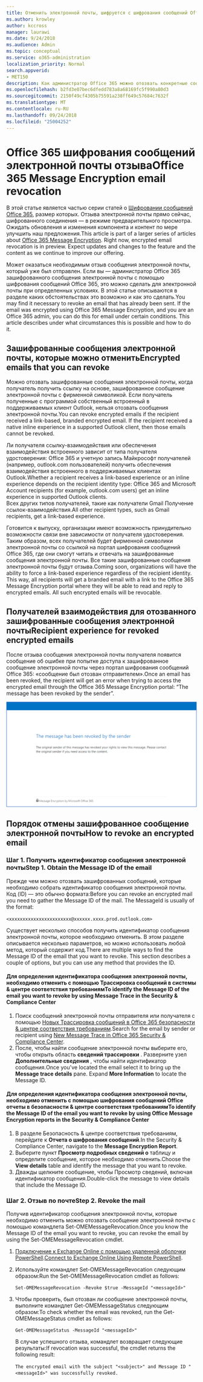 ```yaml
---
title: Отменить электронной почты, шифруется с шифрования сообщений Office 365
ms.author: krowley
author: kccross
manager: laurawi
ms.date: 9/24/2018
ms.audience: Admin
ms.topic: conceptual
ms.service: o365-administration
localization_priority: Normal
search.appverid:
- MET150
description: Как администратор Office 365 можно отозвать конкретные сообщения, зашифрованные с помощью шифрования сообщений Office 365.
ms.openlocfilehash: b2fd3e07bec6dfedd783a8a68169fc5f990a80d3
ms.sourcegitcommit: 2150f49cf4305b75591a238ff649c57684c7632f
ms.translationtype: MT
ms.contentlocale: ru-RU
ms.lasthandoff: 09/24/2018
ms.locfileid: "25004252"
---
```

# <a name="office-365-message-encryption-email-revocation"></a><span data-ttu-id="a6360-103">Office 365 шифрования сообщений электронной почты отзыва</span><span class="sxs-lookup"><span data-stu-id="a6360-103">Office 365 Message Encryption email revocation</span></span>

<span data-ttu-id="a6360-p101">В этой статье является частью серии статей о [Шифровании сообщений Office 365](ome.md), размер которых. Отзыва электронной почты прямо сейчас, шифрованного соединения — в режиме предварительного просмотра. Ожидать обновления и изменения компонента и контент по мере улучшить наш предложения.</span><span class="sxs-lookup"><span data-stu-id="a6360-p101">This article is part of a larger series of articles about [Office 365 Message Encryption](ome.md). Right now, encrypted email revocation is in preview. Expect updates and changes to the feature and the content as we continue to improve our offering.</span></span>

<span data-ttu-id="a6360-p102">Может оказаться необходимым отзыв сообщения электронной почты, который уже был отправлен. Если вы — администратор Office 365 зашифрованного сообщения электронной почты с помощью шифрования сообщений Office 365, это можно сделать для электронной почты при определенных условиях. В этой статье описываются в разделе каких обстоятельствах это возможно и как это сделать.</span><span class="sxs-lookup"><span data-stu-id="a6360-p102">You may find it necessary to revoke an email that has already been sent. If the email was encrypted using Office 365 Message Encryption, and you are an Office 365 admin, you can do this for email under certain conditions. This article describes under what circumstances this is possible and how to do it.</span></span>
  
## <a name="encrypted-emails-that-you-can-revoke"></a><span data-ttu-id="a6360-110">Зашифрованные сообщения электронной почты, которые можно отменить</span><span class="sxs-lookup"><span data-stu-id="a6360-110">Encrypted emails that you can revoke</span></span>
<span data-ttu-id="a6360-p103">Можно отозвать зашифрованные сообщения электронной почты, когда получатель получить ссылку на основе, зашифрованное сообщение электронной почты с фирменной символикой. Если получатель полученные с программой собственный встроенный в поддерживаемых клиент Outlook, нельзя отозвать сообщения электронной почты.</span><span class="sxs-lookup"><span data-stu-id="a6360-p103">You can revoke encrypted emails if the recipient received a link-based, branded encrypted email. If the recipient received a native inline experience in a supported Outlook client, then those emails cannot be revoked.</span></span>

<span data-ttu-id="a6360-113">Ли получателя ссылку-взаимодействия или обеспечения взаимодействия встроенного зависит от типа получателя удостоверения: Office 365 и учетную запись Майкрософт получателей (например, outlook.com пользователей) получить обеспечения взаимодействия встроенного в поддерживаемых клиентах Outlook.</span><span class="sxs-lookup"><span data-stu-id="a6360-113">Whether a recipient receives a link-based experience or an inline experience depends on the recipient identity type: Office 365 and Microsoft Account recipients (for example, outlook.com users) get an inline experience in supported Outlook clients.</span></span>  
<span data-ttu-id="a6360-114">Всех других типов получателей, такие как получатели Gmail Получение ссылок-взаимодействия.</span><span class="sxs-lookup"><span data-stu-id="a6360-114">All other recipient types, such as Gmail recipients, get a link-based experience.</span></span> 

<span data-ttu-id="a6360-p104">Готовится к выпуску, организации имеют возможность принудительно возможности связи вне зависимости от получателя удостоверения. Таким образом, всех получателей будет фирменной символики электронной почты со ссылкой на портал шифрования сообщений Office 365, где они смогут читать и отвечать на зашифрованные сообщения электронной почты. Все такие зашифрованные сообщения электронной почты будут отзыва.</span><span class="sxs-lookup"><span data-stu-id="a6360-p104">Coming soon, organizations will have the ability to force a link-based experience regardless of the recipient identity. This way, all recipients will get a branded email with a link to the Office 365 Message Encryption portal where they will be able to read and reply to encrypted emails. All such encrypted emails will be revocable.</span></span> 
  
## <a name="recipient-experience-for-revoked-encrypted-emails"></a><span data-ttu-id="a6360-118">Получателей взаимодействия для отозванного зашифрованные сообщения электронной почты</span><span class="sxs-lookup"><span data-stu-id="a6360-118">Recipient experience for revoked encrypted emails</span></span>

<span data-ttu-id="a6360-119">После отзыва сообщения электронной почты получателя появится сообщение об ошибке при попытке доступа к зашифрованное сообщение электронной почты через портал шифрования сообщений Office 365: «сообщение был отозван отправителем».</span><span class="sxs-lookup"><span data-stu-id="a6360-119">Once an email has been revoked, the recipient will get an error when trying to access the encrypted email through the Office 365 Message Encryption portal: “The message has been revoked by the sender”.</span></span>

![Снимок экрана, показывающий отозванного зашифрованное сообщение электронной почты.](media/revoked-encrypted-email.png)
    
## <a name="how-to-revoke-an-encrypted-email"></a><span data-ttu-id="a6360-121">Порядок отмены зашифрованное сообщение электронной почты</span><span class="sxs-lookup"><span data-stu-id="a6360-121">How to revoke an encrypted email</span></span>

### <a name="step-1-obtain-the-message-id-of-the-email"></a><span data-ttu-id="a6360-p105">Шаг 1. Получить идентификатор сообщения электронной почты</span><span class="sxs-lookup"><span data-stu-id="a6360-p105">Step 1. Obtain the Message ID of the email</span></span>

<span data-ttu-id="a6360-p106">Прежде чем можно отозвать зашифрованных сообщений, которые необходимо собрать идентификатор сообщения электронной почты. Код (ID) — это обычно формата:</span><span class="sxs-lookup"><span data-stu-id="a6360-p106">Before you can revoke an encrypted mail you need to gather the Message ID of the mail. The MessageId is usually of the format:</span></span>

`<xxxxxxxxxxxxxxxxxxxxxxx@xxxxxx.xxxx.prod.outlook.com>`  

<span data-ttu-id="a6360-p107">Существует несколько способов получить идентификатор сообщения электронной почты, которое необходимо отменить. В этом разделе описывается несколько параметров, но можно использовать любой метод, который содержит код.</span><span class="sxs-lookup"><span data-stu-id="a6360-p107">There are multiple ways to find the Message ID of the email that you want to revoke. This section describes a couple of options, but you can use any method that provides the ID.</span></span>

  #### <a name="to-identify-the-message-id-of-the-email-you-want-to-revoke-by-using-message-trace-in-the-security-amp-compliance-center"></a><span data-ttu-id="a6360-128">Для определения идентификатора сообщения электронной почты, необходимо отменить с помощью Трассировка сообщений в системы &amp; центре соответствия требованиям</span><span class="sxs-lookup"><span data-stu-id="a6360-128">To identify the Message ID of the email you want to revoke by using Message Trace in the Security &amp; Compliance Center</span></span>

1. <span data-ttu-id="a6360-129">Поиск сообщений электронной почты отправителя или получателя с помощью [Новых Трассировка сообщений в Office 365 безопасности & центре соответствия требованиям](https://blogs.technet.microsoft.com/exchange/2018/05/02/new-message-trace-in-office-365-security-compliance-center/).</span><span class="sxs-lookup"><span data-stu-id="a6360-129">Search for the email by sender or recipient using [New Message Trace in Office 365 Security & Compliance Center](https://blogs.technet.microsoft.com/exchange/2018/05/02/new-message-trace-in-office-365-security-compliance-center/).</span></span>
2. <span data-ttu-id="a6360-p108">После, чтобы найти сообщение электронной почты выберите его, чтобы открыть область **сведений трассировки** . Разверните узел **Дополнительные сведения** , чтобы найти идентификатор сообщения.</span><span class="sxs-lookup"><span data-stu-id="a6360-p108">Once you've located the email select it to bring up the **Message trace details** pane. Expand **More Information** to locate the Message ID.</span></span>

  #### <a name="to-identify-the-message-id-of-the-email-you-want-to-revoke-by-using-office-message-encryption-reports-in-the-security-amp-compliance-center"></a><span data-ttu-id="a6360-132">Для определения идентификатора сообщения электронной почты, необходимо отменить с помощью шифрования сообщений Office отчеты в безопасности &amp; центре соответствия требованиям</span><span class="sxs-lookup"><span data-stu-id="a6360-132">To identify the Message ID of the email you want to revoke by using Office Message Encryption reports in the Security &amp; Compliance Center</span></span>
1. <span data-ttu-id="a6360-133">В разделе Безопасность &amp; центре соответствия требованиям, перейдите к **Отчета о шифрования сообщений**.</span><span class="sxs-lookup"><span data-stu-id="a6360-133">In the Security &amp; Compliance Center, navigate to the **Message Encryption Report**.</span></span>
2. <span data-ttu-id="a6360-134">Выберите пункт **Просмотр подробных сведений о** таблицу и определите сообщение, которое необходимо отменить.</span><span class="sxs-lookup"><span data-stu-id="a6360-134">Choose the **View details** table and identify the message that you want to revoke.</span></span> 
3. <span data-ttu-id="a6360-135">Дважды щелкните сообщение, чтобы Просмотр сведений, включая идентификатор сообщения.</span><span class="sxs-lookup"><span data-stu-id="a6360-135">Double-click the message to view details that include the Message ID.</span></span> 

### <a name="step-2-revoke-the-mail"></a><span data-ttu-id="a6360-p109">Шаг 2. Отзыв по почте</span><span class="sxs-lookup"><span data-stu-id="a6360-p109">Step 2. Revoke the mail</span></span>  

<span data-ttu-id="a6360-138">Получив идентификатор сообщения электронной почты, которые необходимо отменить можно отозвать сообщение электронной почты с помощью командлета Set-OMEMessageRevocation.</span><span class="sxs-lookup"><span data-stu-id="a6360-138">Once you know the Message ID of the email you want to revoke, you can revoke the email by using the Set-OMEMessageRevocation cmdlet.</span></span> 

1. <span data-ttu-id="a6360-139">[Подключение к Exchange Online с помощью удаленной оболочки PowerShell](http://technet.microsoft.com/library/jj984289%28v=exchg.150%29.aspx).</span><span class="sxs-lookup"><span data-stu-id="a6360-139">[Connect to Exchange Online Using Remote PowerShell](http://technet.microsoft.com/library/jj984289%28v=exchg.150%29.aspx).</span></span>
    
2. <span data-ttu-id="a6360-140">Используйте командлет Set-OMEMessageRevocation следующим образом:</span><span class="sxs-lookup"><span data-stu-id="a6360-140">Run the Set-OMEMessageRevocation cmdlet as follows:</span></span>
    
    ```
    Set-OMEMessageRevocation -Revoke $true -MessageId "<messageId>"
    ```  

3. <span data-ttu-id="a6360-141">Чтобы проверить, был отозван ли сообщение электронной почты, выполните командлет Get-OMEMessageStatus следующим образом:</span><span class="sxs-lookup"><span data-stu-id="a6360-141">To check whether the email was revoked, run the Get-OMEMessageStatus cmdlet as follows:</span></span>
    
    ```
    Get-OMEMessageStatus -MessageId "<messageId>"
    ```  
    <span data-ttu-id="a6360-142">В случае успешного отзыва, командлет возвращает следующие результаты:</span><span class="sxs-lookup"><span data-stu-id="a6360-142">If revocation was successful, the cmdlet returns the following result:</span></span>  

    ```The encrypted email with the subject "<subject>" and Message ID "<messageId>" was successfully revoked.```
